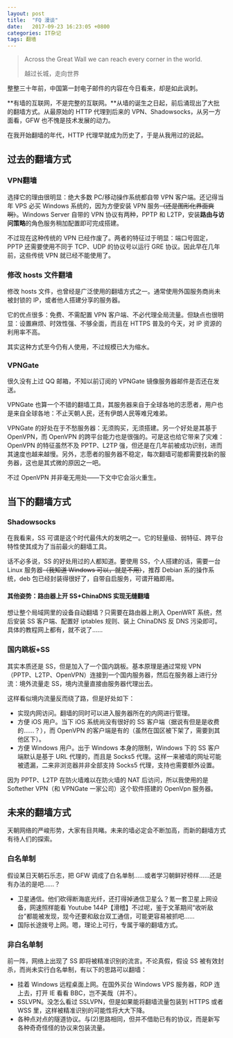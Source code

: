 ```yaml
---
layout: post
title:  "FQ 漫谈"
date:   2017-09-23 16:23:05 +0800
categories: IT杂记
tags: 翻墙
---
```

 > Across the Great Wall we can reach every corner in the world.
 > 
 > 越过长城，走向世界

整整三十年前，中国第一封电子邮件的内容在今日看来，却是如此讽刺。

**有墙的互联网，不是完整的互联网。**从墙的诞生之日起，前后涌现出了大批的翻墙方式。从最原始的 HTTP 代理到后来的 VPN、Shadowsocks，从另一方面看，GFW 也不愧是技术发展的动力。

在我开始翻墙的年代，HTTP 代理早就成为历史了，于是从我用过的说起。

## 过去的翻墙方式

### VPN翻墙

选择它的理由很明显：绝大多数 PC/移动操作系统都自带 VPN 客户端。还记得当年 VPS 必买 Windows 系统的，因为方便安装 VPN 服务~~（还是图形化界面爽啊）~~。Windows Server 自带的 VPN 协议有两种，PPTP 和 L2TP，安装**路由与访问策略**的角色服务稍加配置即可完成搭建。

不过现在这种传统的 VPN 已经作废了。两者的特征过于明显：端口号固定，PPTP 还需要使用不同于 TCP、UDP 的协议号以运行 GRE 协议。因此早在几年前，这些传统 VPN 就已经不能使用了。

### 修改 hosts 文件翻墙

修改 hosts 文件，也曾经是广泛使用的翻墙方式之一。通常使用外国服务商尚未被封锁的 IP，或者他人搭建分享的服务器。

它的优点很多：免费、不需配置 VPN 客户端、不必代理全局流量。但缺点也很明显：设置麻烦、时效性强、不够全面，而且在 HTTPS 普及的今天，对 IP 资源的利用率不高。

其实这种方式至今仍有人使用，不过规模已大为缩水。

### VPNGate

很久没有上过 QQ 邮箱，不知以前订阅的 VPNGate 镜像服务器邮件是否还在发送。

VPNGate 也算一个不错的翻墙工具，其服务器来自于全球各地的志愿者，用户也是来自全球各地：不止天朝人民，还有伊朗人民等难兄难弟。

VPNGate 的好处在于不愁服务器：无须购买，无须搭建。另一个好处是其基于 OpenVPN，而 OpenVPN 的跨平台能力也是很强的。可是这也给它带来了灾难： OpenVPN 的特征虽然不及 PPTP、L2TP 强，但还是在几年前被成功识别，进而其速度也越来越慢。另外，志愿者的服务器不稳定，每次翻墙可能都需要找新的服务器，这也是其式微的原因之一吧。

不过 OpenVPN 并非毫无用处——下文中它会浴火重生。

## 当下的翻墙方式

### Shadowsocks

在我看来，SS 可谓是这个时代最伟大的发明之一。它的轻量级、弱特征、跨平台特性使其成为了当前最火的翻墙工具。

话不必多说，SS 的好处用过的人都知道。要使用 SS，个人搭建的话，需要一台 Linux 服务器~~（我知道 Windows 可以，就是不用）~~，推荐 Debian 系的操作系统，deb 包已经封装得很好了，自带自启服务，可谓开箱即用。

#### 其他姿势：路由器上开 SS+ChinaDNS 实现无缝翻墙

想让整个局域网里的设备自动翻墙？只需要在路由器上刷入 OpenWRT 系统，然后安装 SS 客户端、配置好 iptables 规则、装上 ChinaDNS 反 DNS 污染即可。具体的教程网上都有，就不说了……

### 国内跳板+SS

其实本质还是 SS，但是加入了一个国内跳板。基本原理是通过常规 VPN（PPTP、L2TP、OpenVPN）连接到一个国内服务器，然后在服务器上进行分流：境外流量走 SS，境内流量直接由服务器代理出去。

这样看似境内流量反而绕了路，但是好处如下：

 - 实现内网访问。翻墙的同时可以进入服务器所在的内网进行管理。
 - 方便 iOS 用户。当下 iOS 系统尚没有很好的 SS 客户端（据说有但是是收费的……？），而 OpenVPN 的客户端是有的（虽然在国区被下架了，需要到其他区下）。
 - 方便 Windows 用户。出于 Windows 本身的限制，Windows 下的 SS 客户端默认是基于 URL 代理的，而且是 Socks5 代理。这样一来被墙的网址可能被遗漏，二来非浏览器并非全部支持 Socks5 代理，支持也需要额外设置。

因为 PPTP、L2TP 在防火墙难以在防火墙的 NAT 后访问，所以我使用的是 Softether VPN（和 VPNGate 一家公司）这个软件搭建的 OpenVpn 服务器。

## 未来的翻墙方式

天朝网络的严峻形势，大家有目共睹。未来的墙必定会不断加高，而新的翻墙方式有待人们的探索。

### 白名单制

假设某日天朝石乐志，把 GFW 调成了白名单制……或者学习朝鲜好榜样……还是有办法的是吧……？

 - 卫星通信。他们砍得断海底光纤，还打得掉通信卫星么？氪一套卫星上网设备，网速照样能看 Youtube 144P【滑稽】不过呢，鉴于文革期间“收听敌台”都能被发现，现今还要和敌台双工通信，可能更容易被抓吧……
 - 国际长途拨号上网。嗯，理论上可行，专属于壕的翻墙方式。

### 非白名单制

前一阵，网络上出现了 SS 即将被精准识别的流言。不论真假，假设 SS 被有效封杀，而尚未实行白名单制，有以下的思路可以翻墙：

 - 挂着 Windows 远程桌面上网。在国外买台 Windows VPS 服务器，RDP 连上去，打开 IE 看看 BBC，岂不美哉（并不）。
 - SSLVPN。没怎么看过 SSLVPN，但是如果能将翻墙流量包装到 HTTPS 或者 WSS 里，这样被精准识别的可能性将大大下降。
 - 各种点对点的隧道协议。与(2)思路相同，但并不借助已有的协议，而是新写各种奇奇怪怪的协议来包装流量。
